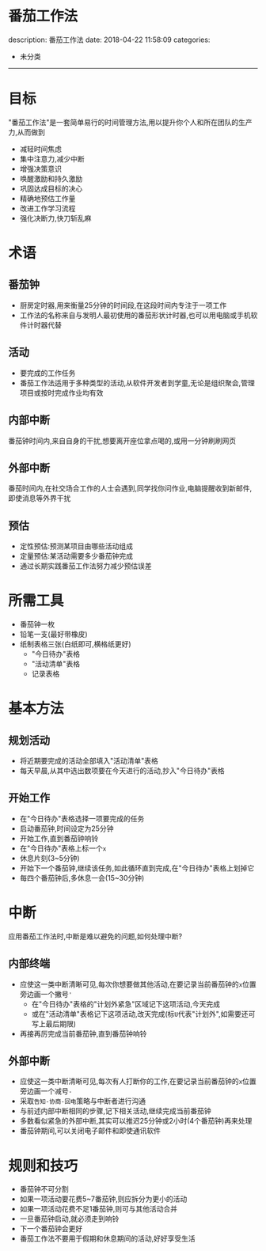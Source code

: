 #   番茄工作法
description: 番茄工作法
date: 2018-04-22 11:58:09
categories:
- 未分类
---
#   目标
"番茄工作法"是一套简单易行的时间管理方法,用以提升你个人和所在团队的生产力,从而做到
+   减轻时间焦虑
+   集中注意力,减少中断
+   增强决策意识
+   唤醒激励和持久激励
+   巩固达成目标的决心
+   精确地预估工作量
+   改进工作学习流程
+   强化决断力,快刀斩乱麻

#   术语
##  番茄钟
+   厨房定时器,用来衡量25分钟的时间段,在这段时间内专注于一项工作
+   工作法的名称来自与发明人最初使用的番茄形状计时器,也可以用电脑或手机软件计时器代替


##  活动
+   要完成的工作任务
+   番茄工作法适用于多种类型的活动,从软件开发者到学童,无论是组织聚会,管理项目或按时完成作业均有效

##  内部中断
番茄钟时间内,来自自身的干扰,想要离开座位拿点喝的,或用一分钟刷刷网页

##  外部中断
番茄时间内,在社交场合工作的人士会遇到,同学找你问作业,电脑提醒收到新邮件,即使消息等外界干扰

##  预估
+   定性预估:预测某项目由哪些活动组成
+   定量预估:某活动需要多少番茄钟完成
+   通过长期实践番茄工作法努力减少预估误差

#   所需工具
+   番茄钟一枚
+   铅笔一支(最好带橡皮)
+   纸制表格三张(白纸即可,横格纸更好)
    -   "今日待办"表格
    -   "活动清单"表格
    -   记录表格

#   基本方法
##  规划活动
+   将近期要完成的活动全部填入"活动清单"表格
+   每天早晨,从其中选出数项要在今天进行的活动,抄入"今日待办"表格

##  开始工作
+   在"今日待办"表格选择一项要完成的任务
+   启动番茄钟,时间设定为25分钟
+   开始工作,直到番茄钟响铃
+   在"今日待办"表格上标一个`x`
+   休息片刻(3~5分钟)
+   开始下一个番茄钟,继续该任务,如此循环直到完成,在"今日待办"表格上划掉它
+   每四个番茄钟后,多休息一会(15~30分钟)


#   中断
应用番茄工作法时,中断是难以避免的问题,如何处理中断?

##  内部终端
+   应使这一类中断清晰可见,每次你想要做其他活动,在要记录当前番茄钟的`x`位置旁边画一个撇号`'`
    -   在"今日待办"表格的"计划外紧急"区域记下这项活动,今天完成
    -   或在"活动清单"表格记下这项活动,改天完成(标`U`代表"计划外",如需要还可写上最后期限)
+   再接再厉完成当前番茄钟,直到番茄钟响铃


##  外部中断
+   应使这一类中断清晰可见,每次有人打断你的工作,在要记录当前番茄钟的`x`位置旁边画一个减号`-`
+   采取`告知-协商-回电`策略与中断者进行沟通
+   与前述内部中断相同的步骤,记下相关活动,继续完成当前番茄钟
+   多数看似紧急的外部中断,其实可以推迟25分钟或2小时(4个番茄钟)再来处理
+   番茄钟期间,可以关闭电子邮件和即使通讯软件

#   规则和技巧
+   番茄钟不可分割
+   如果一项活动要花费5~7番茄钟,则应拆分为更小的活动
+   如果一项活动花费不足1番茄钟,则可与其他活动合并
+   一旦番茄钟启动,就必须走到响铃
+   下一个番茄钟会更好
+   番茄工作法不要用于假期和休息期间的活动,好好享受生活
